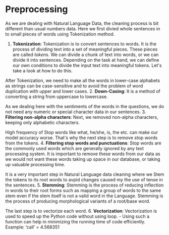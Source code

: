# Preprocessing

As we are dealing with Natural Language Data, the cleaning process is bit different than usual numbers data. Here we first divied whole sentences in to small pieces of words using Tokenization method.
1. **Tokenization**: Tokenization is to convert sentences to words. It is the process of dividing text into a set of meaningful pieces. These pieces are called *tokens*. We can divide a chunk of text into words, or we can divide it into sentences. Depending on the task at hand, we can define our own conditions to divide the input text into meaningful tokens. Let's take a look at how to do this.
 
After Tokenization, we need to make all the words in lower-case alphabets as strings can be case-sensitive and to avoid the problem of word duplication with upper and lower cases.
2. **Down-Casing**: It is a method of converting a string from uppercase to lowercase. 
 
As we dealing here with the sentiments of the words in the questions, we do not need any numeric or special character data in our sentences.
3. **Filtering non-alpha characters**:  Next, we removed non-alpha characters, keeping only alphabetic characters.
 
High frequency of Stop words like what, he/she, is, the etc. can make our model accuracy worse. That's why the next step is to remove stop words from the tokens.
4. **Filtering stop words and punctuations**: Stop words are the commonly used words which are generally ignored by any text processing system. It is important to remove these words from our data as we would not want these words taking up space in our database, or taking up valuable processing time. 
 
It is a very important step in Natural Language data cleaning where we Stem the tokens to its root words to avpid changes caused my the use of tense in the sentences. 
5. **Stemming**: Stemming is the process of reducing inflection in words to their root forms such as mapping a group of words to the same stem even if the stem itself is not a valid word in the Language. Stemming is the process of producing morphological variants of a root/base word. 

The last step is to vectorize each word.
6. **Vectorization**: Vectorization is used to speed up the Python code without using loop.  - Using such a function can help in minimizing the running time of code efficiently. Example: ‘call’ = 4.568351 
